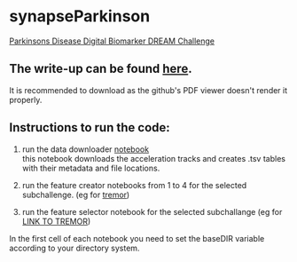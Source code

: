 # synapseParkinson
[Parkinsons Disease Digital Biomarker DREAM Challenge](https://www.synapse.org/#!Synapse:syn8717496)

## The write-up can be found [here](https://github.com/patbaa/synapseParkinson/blob/master/writeup.pdf). 
It is recommended to download as the github's PDF viewer doesn't render it properly.

## Instructions to run the code:
1. run the data downloader [notebook](https://github.com/patbaa/synapseParkinson/blob/master/dataDownloader/dataDownloader.ipynb)<br>
this notebook downloads the acceleration tracks and creates .tsv tables with their metadata and file locations.

2. run the feature creator notebooks from 1 to 4 for the selected subchallenge. (eg for [tremor](https://github.com/patbaa/synapseParkinson/tree/master/sub2.1_tremor))

3. run the feature selector notebook for the selected subchallange (eg for [LINK TO TREMOR](LINK))

In the first cell of each notebook you need to set the baseDIR variable according to your directory system.
